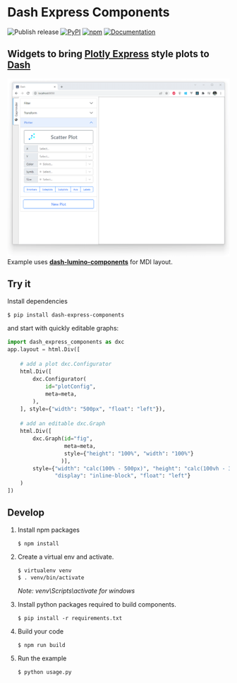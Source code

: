 # Dash Express Components
![Publish release](https://github.com/VK/dash-express-components/workflows/Publish%20release/badge.svg)
[![PyPI](https://img.shields.io/pypi/v/dash-express-components?logo=pypi)](https://pypi.org/project/dash-express-components)
[![npm](https://img.shields.io/npm/v/dash_express_components.svg?logo=npm)](https://www.npmjs.com/package/dash_express_components)
[![Documentation](https://github.com/VK/dash-express-components/workflows/Documentation/badge.svg)](https://vk.github.io/dash-express-components)

## Widgets to bring [Plotly Express](https://plotly.com/python/plotly-express/) style plots to [Dash](https://dash.plotly.com/)

![example](https://raw.githubusercontent.com/VK/dash-express-components/main/examples/lumino/recording.gif)  
Example uses **[dash-lumino-components](https://github.com/VK/dash-lumino-components)** for MDI layout. 


## Try it
Install dependencies
```
$ pip install dash-express-components
```
and start with quickly editable graphs:
``` python
import dash_express_components as dxc
app.layout = html.Div([

    # add a plot dxc.Configurator
    html.Div([
        dxc.Configurator(
            id="plotConfig",
            meta=meta,
        ),
    ], style={"width": "500px", "float": "left"}),

    # add an editable dxc.Graph 
    html.Div([
        dxc.Graph(id="fig",
                  meta=meta,
                  style={"height": "100%", "width": "100%"}
                 )],
        style={"width": "calc(100% - 500px)", "height": "calc(100vh - 30px)",
               "display": "inline-block", "float": "left"}
    )
])
```

## Develop
1. Install npm packages
    ```
    $ npm install
    ```
    
2. Create a virtual env and activate.
    ```
    $ virtualenv venv
    $ . venv/bin/activate
    ```
    _Note: venv\Scripts\activate for windows_

3. Install python packages required to build components.
    ```
    $ pip install -r requirements.txt
    ```

4. Build your code
    ```
    $ npm run build
    ```

5. Run the example
      ```
    $ python usage.py
    ```